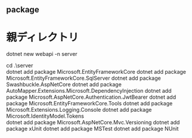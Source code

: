 ## package

# 親ディレクトリ

dotnet new webapi -n server

cd .\server\
 dotnet add package Microsoft.EntityFrameworkCore
dotnet add package Microsoft.EntityFrameworkCore.SqlServer
dotnet add package Swashbuckle.AspNetCore
dotnet add package AutoMapper.Extensions.Microsoft.DependencyInjection
dotnet add package Microsoft.AspNetCore.Authentication.JwtBearer
dotnet add package Microsoft.EntityFrameworkCore.Tools
dotnet add package Microsoft.Extensions.Logging.Console
dotnet add package Microsoft.IdentityModel.Tokens  
 dotnet add package Microsoft.AspNetCore.Mvc.Versioning
dotnet add package xUnit
dotnet add package MSTest
dotnet add package NUnit
